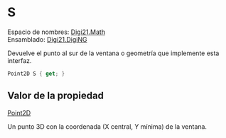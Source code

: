 # S

Espacio de nombres: [Digi21.Math](../../../)  
Ensamblado: [Digi21.DigiNG](../../../../)

Devuelve el punto al sur de la ventana o geometría que implemente esta interfaz.

```csharp
Point2D S { get; }
```

## Valor de la propiedad

[Point2D](/digi3d-net/programacion/.net/referencia/digi21.diging/digi21.math/Point2D.md)

Un punto 3D con la coordenada \(X central, Y mínima\) de la ventana.

